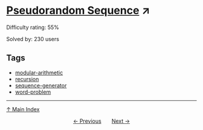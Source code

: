 # [Pseudorandom Sequence](https://projecteuler.net/problem=803) ↗️

Difficulty rating: 55%

Solved by: 230 users
## Tags

- [modular-arithmetic](../tags/modular-arithmetic.md)
- [recursion](../tags/recursion.md)
- [sequence-generator](../tags/sequence-generator.md)
- [word-problem](../tags/word-problem.md)



---

[↑ Main Index](../README.md)


<div align=center><a href='802.md'>← Previous</a> &nbsp;&nbsp; &nbsp;&nbsp;  <a href='804.md'>Next →</a></div>
